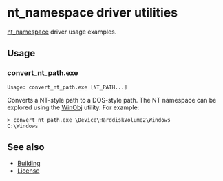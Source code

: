 nt_namespace driver utilities
==================================

[nt_namespace] driver usage examples.

[nt_namespace]: ../../../../km/src/special/nt_namespace

Usage
-----

### convert_nt_path.exe

    Usage: convert_nt_path.exe [NT_PATH...]

Converts a NT-style path to a DOS-style path.
The NT namespace can be explored using the [WinObj] utility.
For example:

    > convert_nt_path.exe \Device\HarddiskVolume2\Windows
    C:\Windows

[WinObj]: https://technet.microsoft.com/en-us/library/bb896657.aspx

See also
--------

* [Building]
* [License]

[Building]: ../../../README.md#building
[License]: ../../../../README.md#license
